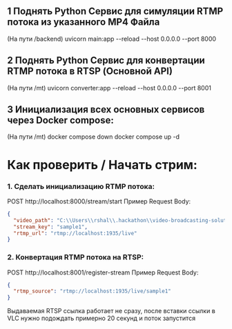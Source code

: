 ## 1 Поднять Python Сервис для симуляции RTMP потока из указанного MP4 Файла

(На пути /backend)
uvicorn main:app --reload --host 0.0.0.0 --port 8000

## 2 Поднять Python Сервис для конвертации RTMP потока в RTSP (Основной API)

(На пути /mt)
uvicorn converter:app --reload --host 0.0.0.0 --port 8001

## 3 Инициализация всех основных сервисов через Docker compose:

(На пути /mt)
docker compose down
docker compose up -d

# Как проверить / Начать стрим:

### 1. Сделать инициализацию RTMP потока:

POST http://localhost:8000/stream/start
Пример Request Body:
```json
{
  "video_path": "C:\\Users\\rshal\\.hackathon\\video-broadcasting-solution\\sample1.mp4",
  "stream_key": "sample1",
  "rtmp_url": "rtmp://localhost:1935/live"
}
```

### 2. Конвертация RTMP потока на RTSP:

POST http://localhost:8001/register-stream
Пример Request Body:

```json
{
  "rtmp_source": "rtmp://localhost:1935/live/sample1"
}
```
Выдаваемая RTSP ссылка работает не сразу, после вставки ссылки в VLC нужно подождать примерно 20 секунд и поток запустится